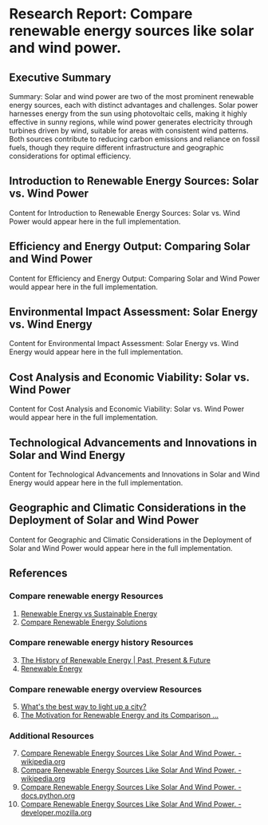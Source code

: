 # Research Report: Compare renewable energy sources like solar and wind power.

## Executive Summary

Summary: Solar and wind power are two of the most prominent renewable energy sources, each with distinct advantages and challenges. Solar power harnesses energy from the sun using photovoltaic cells, making it highly effective in sunny regions, while wind power generates electricity through turbines driven by wind, suitable for areas with consistent wind patterns. Both sources contribute to reducing carbon emissions and reliance on fossil fuels, though they require different infrastructure and geographic considerations for optimal efficiency.

## Introduction to Renewable Energy Sources: Solar vs. Wind Power

Content for Introduction to Renewable Energy Sources: Solar vs. Wind Power would appear here in the full implementation.

## Efficiency and Energy Output: Comparing Solar and Wind Power

Content for Efficiency and Energy Output: Comparing Solar and Wind Power would appear here in the full implementation.

## Environmental Impact Assessment: Solar Energy vs. Wind Energy

Content for Environmental Impact Assessment: Solar Energy vs. Wind Energy would appear here in the full implementation.

## Cost Analysis and Economic Viability: Solar vs. Wind Power

Content for Cost Analysis and Economic Viability: Solar vs. Wind Power would appear here in the full implementation.

## Technological Advancements and Innovations in Solar and Wind Energy

Content for Technological Advancements and Innovations in Solar and Wind Energy would appear here in the full implementation.

## Geographic and Climatic Considerations in the Deployment of Solar and Wind Power

Content for Geographic and Climatic Considerations in the Deployment of Solar and Wind Power would appear here in the full implementation.

## References

### Compare renewable energy Resources

1. [Renewable Energy vs Sustainable Energy](https://energy.sais.jhu.edu/articles/renewable-energy-vs-sustainable-energy/)
2. [Compare Renewable Energy Solutions](https://www.accuenergy.com/articles/renewable-energy/compare-renewable-energy-solutions/)

### Compare renewable energy history Resources

3. [The History of Renewable Energy | Past, Present & Future](https://thesustainableagency.com/blog/history-of-renewable-energy/)
4. [Renewable Energy](https://ourworldindata.org/renewable-energy)

### Compare renewable energy overview Resources

5. [What's the best way to light up a city?](https://mysteryscience.com/electricity/mystery-1/renewable-energy-natural-resources/1173)
6. [The Motivation for Renewable Energy and its Comparison ...](https://www.ejosdr.com/article/the-motivation-for-renewable-energy-and-its-comparison-with-other-energy-sources-a-review-4005)

### Additional Resources

7. [Compare Renewable Energy Sources Like Solar And Wind Power. - wikipedia.org](https://en.wikipedia.org/wiki/compare)
8. [Compare Renewable Energy Sources Like Solar And Wind Power. - wikipedia.org](https://en.wikipedia.org/wiki/Special:Search?search=compare+renewable+energy)
9. [Compare Renewable Energy Sources Like Solar And Wind Power. - docs.python.org](https://docs.python.org/3/search.html?q=compare+renewable+energy)
10. [Compare Renewable Energy Sources Like Solar And Wind Power. - developer.mozilla.org](https://developer.mozilla.org/en-US/search?q=compare+renewable+energy)

